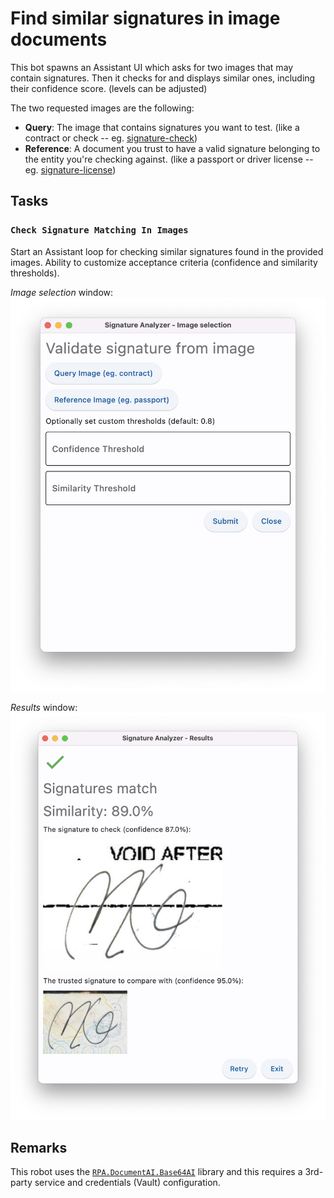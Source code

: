 # Find similar signatures in image documents

This bot spawns an Assistant UI which asks for two images that may contain signatures.
Then it checks for and displays similar ones, including their confidence score. (levels
can be adjusted)

The two requested images are the following:
- **Query**: The image that contains signatures you want to test. (like a contract or
  check -- eg. [signature-check](devdata/signatures/signature-check.png))
- **Reference**: A document you trust to have a valid signature belonging to the entity
  you're checking against. (like a passport or driver license -- eg.
  [signature-license](devdata/signatures/signature-license.jpg))

## Tasks

### `Check Signature Matching In Images`

Start an Assistant loop for checking similar signatures found in the provided images.
Ability to customize acceptance criteria (confidence and similarity thresholds).

*Image selection* window:
![Image selection](devdata/screens/image-selection.png)

*Results* window:
![Results](devdata/screens/results.png)

## Remarks

This robot uses the [`RPA.DocumentAI.Base64AI`](https://robocorp.com/docs/libraries/rpa-framework/rpa-documentai-base64ai)
library and this requires a 3rd-party service and credentials (Vault) configuration.
